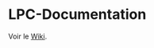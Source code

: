 # LPC-Documentation


Voir le [Wiki](https://github.com/LePetitCabanon/LPC-Documentation/wiki/LPC-Documentation).
